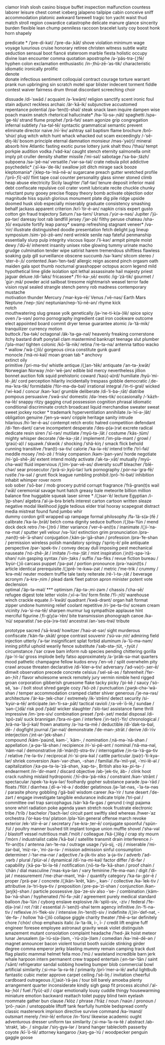 clamor
Irish
slosh 
casino
bisque
buffet
inspection
malfunction
countess
laborer
leisure
chest
comet
iceberg
jalapeno
tailpipe
cabin
conceive
sniff
accommodation
platonic
awkward
farewell
tragic
ton
yacht
waist
thud
match
stroll
region
cowardice
catastrophe
delicate
manure
glance
sincerity
burden
flexible
lean
chump
penniless
raccoon
bracelet
lusty
coy
boost
honk
horn
shapely

predicate *   /ˈpre-di-kət/  /ˈpre-də-ˌkāt/
shove
violation
minimum
wage
voyage
luxurious
cruise
honorary
retiree
christen
witness
subtle
waltz
seduction
sensual
boot
fiancé
stateroom
marble
fiesta
holistic
occupy
divine
loan
encounter
comma
quotation
apostrophe  /ə-ˈpäs-trə-(ˌ)fē/
hyphen
colon
exclamation
enthusiastic    /in-ˌthü-zē-ˈas-tik/
characteristic
idiomatic
ironically
prolific    
denote  
donate
infectious
sentiment
colloquial
contract
courage
torture
warrant
prank
nun
upbringing
sin
scratch
motel
spar
blister
indecent
torment
fiddle
contest
waiver
fairness
drum
throat
discordant
screeching
choir

dissuade    /di-ˈswād /
acquaint    /ə-ˈkwānt/
religion
sanctify
scent
ironic
foul
stain
adjunct
reckless
archaic /är-ˈkā-ik/
subjunctive
accustomed
repentance
potential   /pə-ˈten(t)-shəl/
steak
snack
lawn
inquire
dampen
wise
poach
maxim
snatch
rhetorical
hallucinate*  /hə-ˈlü-sə-ˌnāt/
spaghetti   /spə-ˈge-tē/
strand
flume
prophet     /ˈprä-fət/
seam
agonize
grip
congregation
infernal
subtlety    /ˈsə-təl-tē/
syntactic  grammatical
semantic
prevent
eliminate
director
naive   /nī-ˈēv/
ashtray
sail
baptism
flame
brochure    /brō-ˈshu̇r/
plug
witch   witch hunt
whack   whacked out
scam
exceedingly     /-ˈsē-diŋ-lē/
bosom
principle
eternal
damnation
monsieur    /məs-ˈyə(r)/
mineral
absorb
hire
Atlantic
fasting
exotic
purse
lottery
junk
shalt
thou    /ˈthau̇/
tempt
porkpie
audition
vodka   /ˈväd-kə/
caught
stench
eternity
salmonella
omit
imply
pit
cruller
density
shatter
missile     /ˈmi-səl/
sabotage    /ˈsa-bə-ˌtäzh/
subpoena    /sə-ˈpē-nə/
versatile   /ˈvər-sə-təl/
crate
nebula 
pilot
addictive
psychedelic* /ˌsī-kə-ˈde-lik/
swallow
jolt
ditch
mirage
sack
booze
kleptomania* /ˌklep-tə-ˈmā-nē-ə/
sugarcane
preach
gutter
wretched
profile     /ˈprō-ˌfī(-ə)l/
flint
tape
coal
counter
personality
glass
sinner
stoned
climb
heap
abuse
electricity
Sicily
laughter    /ˈlaf-tər/
tenure
deposit
inferior
maid
debt
confiscate
repulsive
coil
crater
vomit
lubricate
recite
chuckle
chunky
reluctant
puny
gooey
precise
floppy
theory
bomb
activate
objection
odor
magnitude
hiss
squish
glorious
monument
plate
dig
pile
ridge
upside
doomed
husk
slob
especially
miserably
graduate
consistency
smashing
behalf
jackass
apparent
criterion   /krī-ˈtir-ē-ən/
napkin
crisis
expert
gusto
cotton
gin
fraud
trajectory
Saturn      /ˈsa-tərn/
Uranus      /ˈyu̇r-ə-nəs/
Jupiter     /ˈjü-pə-tər/
daresay
loot  rab
landfill
jersey  /ˈjər-zē/
filthy
peruse
chateau /sha-ˌtō/
exquisite
fortify
leap
pansy*
swamp
refreshing
stagnant
veneer*  /və-ˈnir/
illustrate
distinguished
doodle
presentation
fetch
delight
jug
lineup
symposium   /sim-ˈpō-zē-əm/
nerd
wrinkle
senile
nap
fateful
penmanship
essentially
slurp
pulp
integrity
viscous
liquor  /ˈli-kər/
armpit
pimple
moist
dewy    /ˈdü-ē/
inherent
insanity
unisex
robe
glowing
tummy
urinate
macho
grudge
culmination
tender
wipe
satirist
harem
tremendous
shiftless
flawless
soaking
gulp
gill
surveillance
obscene
succumb     /sə-ˈkəm/
sitcom
stereo  /ˈster-ē-ˌō/
contented   /kən-ˈten-təd/
allergic
reign
ascend
pinch
orgasm
oath
maiden
gala
spot
thumb
nocturnal
grasshopper
octopus
acorn
legend
mild
hypothetical
lime
glide
isolation
spit
lethal
assassinate
hail
majesty
priest
jaguar
deluxe  /di-ˈləks/
fricassee*   /ˈfri-kə-ˌsē/
exotic      /ig-ˈzä-tik/
gourmet     /ˈgu̇r-ˌmā/
powder
acid
sailboat
tiresome
nightmarish
weasel
terror
fade
vision
royal
sealed
strangle
stench
penny
rob
madness
contemporary
mustache    
motivation
thunder
Mercury     /ˈmər-kyə-rē/
Venus       /ˈvē-nəs/  Earth
Mars
Neptune     /ˈnep-ˌtün/     neptunian/nep-ˈtü-nē-ən/
rhyme
kick    
notch       
mouthwatering
slug
grease
yolk
genetically     /jə-ˈne-ti-k(ə-)lē/
spice   spicy
oven    /ˈə-vən/
porno   pornography
ingredient
cast iron
cookware
outcome
elect
appointed
board
commit
dryer
tense
guarantee
atomic     /ə-ˈtä-mik/ 
tranquilizer
currency
motion  
buttock     /ˈbə-tək/
octagonal   /äk-ˈta-gə-nəl/
heavenly
freaking
cornerstone
itchy
bastard
draft
ponytail
clam
mastermind
bankrupt
teenage
slut
plumber     /ˈplə-mər/
tighten
colonic     /kō-ˈlä-nik/
retina      /ˈre-tə-nə/           antenna
tattoo
wacko *
wallow      /ˈwä-(ˌ)lō/
gorgeous
circa
constitute
gunk
guard  
monocle     /ˈmä-ni-kəl/
moan  groan
tab *
anchovy   
extinct 
oily    
primitive       /ˈpri-mə-tiv/
whistle
antique   /(ˌ)an-ˈtēk/  antiquate   /ˈan-tə-ˌkwāt/
Norwegian   Norway      /nȯr-ˈwē-jən/
edible
bid
mercy
nevertheless
jillion
bonnet
auction
folk
squid
prehistoric
coward      /ˈkau̇(-ə)rd/
humiliate   /hyü-ˈmi-lē-ˌāt/
cord
perception
hilarity
incidentally
trespass
gobble
democratic  /ˌde-mə-ˈkra-tik/
formidable /ˈfȯr-mə-də-bəl/
irrational 
integral    /ˈin-ti-grəl/
wicked  /ˈwi-kəd /
concur      /kən-ˈkər/
grumble 
deliberate  /di-ˈli-bə-ˌrāt/
diatribe 
pompous
persuasive  /ˈswā-siv/
domestic    /də-ˈmes-tik/
occasionally    /-ˈkāzh-nə-lē/
snappy
ritzy
gagging
crud
possession
cognition
phrasal
idiomatic
conditional
discriminate 
crotch
broadcast
liquid
merchandise
sweater sweat sweet
jockey
rocker *
trademark
hyperventilation
annihilate  /ə-ˈnī-ə-ˌlāt/
obligation
genuine     /ˈjen-yə-wən/
cripple
heritage
sanity
intrude  
hilarious   /hi-ˈler-ē-əs/
contempt
retch
erotic
hatred
competition
defendant   /di-ˈfen-dənt/
carve
incompetent
desperate   /ˈdes-p(ə-)rət
excrete
radical
dedicate
resin
siren   /ˈsī-rən/
mutilate    /ˈmyü-tə-ˌlāt /
costume     /ˈkäs-ˌtüm/
mighty 
whisper 
decorate    /ˈde-kə-ˌrāt /
implement     /ˈim-plə-mənt /
growl   /ˈgrau̇(-ə)l /
squawk  /ˈskwȯk /
shocking    /ˈshä-kiŋ /
smack
flick
behold 
cunning
transitive  /ˈtran(t)-sə-tiv/
calorie  /ˈka-lə-rē/
intend
trifle  /ˈtrī-fəl/
meddle
mosey   /ˈmō-zē /
frisky
companion   /kəm-ˈpan-yən/
horde
negotiate   /ni-ˈgō-shē-ˌāt/
extent intend
moldy
activate    /ˈak-tə-ˌvāt/
mutually    /ˈmyü-chə-wəl/
fluid
impervious  /(ˌ)im-ˈpər-vē-əs/
diversity
scuff 
bleacher    /ˈblē-chər/
sear 
prosecutor  /ˈprä-si-ˌkyü-tər/
lurk 
pornography /ˌpȯr-nə-ˈgra-fē/
rustle  /ˈrə-səl /
grunt
flock
league
rumbling
prohibit    /prō-ˈhi-bət/
inhibition
inhabit
whimper
rover
norm  
sob
sober   /ˈsō-bər /
mob
grocery
putrid
corrupt
fragrance   /ˈfrā-grən(t)s
wail    /ˈwāl/
ceremonial
savage
hunt 
hatch
greasy
bale 
meteorite
billion
million
balance
fine
huggable
squeak
laser
sirree * /(ˌ)sər-ˈē/
lecture
Egyptian    /i-ˈjip-shən/
algebra     /ˈal-jə-brə
briefs 
interest
carton cartoon
written
sleaze
negative
modal
likelihood
jiggle
tedious
elder
trial
hooray
scapegoat
distract
media
mistreat
found
fund
jumbo
whir    
dummy
cordon
grill
wrapped up
rampage
formal
philosophy  /fə-ˈlä-s(ə-)fē /
calibrate   /ˈka-lə-ˌbrāt/
belch
coma
dignity
seduce
buffoon  /(ˌ)bə-ˈfün /
mend
dock
deck
retro   /ˈre-(ˌ)trō /
litter
variance    /ˈver-ē-ən(t)s /
inanimate   /(ˌ)i-ˈna-nə-mət /
sputter
yell
velour  /və-ˈlu̇r/
extinction
grim
pronunciation   /prə-ˌnən(t)-sē-ˈā-shən/ 
conjugation     /ˌkän-jə-ˈgā-shən /
profession  /prə-ˈfe-shən /
permission
wireless
polish
mandatory
springy /ˈspriŋ-ē/
pile
antiquate
perspective     /pər-ˈspek-tiv /
convey 
decay
dull
imposing
pest
mechanical
nauseate    /ˈnȯ-zhē-ˌāt /
imitate /ˈi-mə-ˌtāt /
mint 
inspiration     /ˌin(t)-spə-ˈrā-shən/
ruin
gasping
syntax      /ˈsin-ˌtaks /
suffix      /ˈsə-fiks /
revue
fiction
bureau  /ˈbyu̇r-(ˌ)ō
carcass
puppet  /ˈpə-pət /
portion
pronounce   /prə-ˈnau̇n(t)s /
article
identical 
prerequisite    /(ˌ)prē-ˈre-kwə-zət /
metric  /ˈme-trik /
crummy  /ˈkrə-mē/
neuter
modern
truffle
tale
tasty
reiterate   /rē-ˈi-tə-ˌrāt /
beverage
acronym     /ˈa-krə-ˌnim /
plead
dank
fleet
patron
apron
minister
potent
vote
declension  
optimal      /ˈäp-tə-məl/ ***
optimism    /ˈäp-tə-ˌmi-zəm /
chassis     /ˈcha-sē/
refugee 
digest 
tote 
letter
violin  /ˌvī-ə-ˈlin/
form
finite      /ˈfī-ˌnīt/
warehouse   
winch 
crackle
equate  /i-ˈkwāt/
quadrant    /ˈkwä-drənt/
organ
halt 
format  
zipper 
undone
humming 
relief 
coolant 
repetitive  /ri-ˈpe-tə-tiv/
scream  cream
vicinity    /və-ˈsi-nə-tē/
sharpen
murmur 
lug 
sympathize 
applause
hint
merciful 
figurine    /ˌfi-g(y)ə-ˈrēn/
bite
transmission
phonograph
canoe   /kə-ˈnü/
separatist  /ˈse-p(ə-)rə-tist/
ancestral   /an-ˈses-trəl/
tribute

prototype
sacred    /ˈsā-krəd/
howitzer    /ˈhau̇-ət-sər/
sight
murderous
confiscate  /ˈkän-fə-ˌskāt/
grope
contrast
souvenir    /ˈsü-və-ˌnir/
admiring
field
injection
utterly     /ˈə-tər 
insignificant
splat
forbid
aluminum    /ə-ˈlü-mə-nəm/
inning
pitiful
uphold
wearily
fence
substitute  /ˈsəb-stə-ˌtüt, -ˌtyüt /
circumstance    /ˈsər
crave
bam
inform
rub
species
pending
chittering
gorilla /gə-ˈri-lə/
gross
implode
belly
fatso
approximately   /ə-ˈpräk-sə-mət 
quarters
mood
pathetic
champagne
fellow
kudos
envy    /ˈen-vē /
split
overwhelm
pity
crawl
arouse
threaten
declarative     /di-ˈkler-ə-tiv/
adversary   /ˈad-və(r)-ˌser-ē/
dimwit
observation
precede
concrete
celsius /ˈsel-sē-əs /
fahrenheit  /ˈfer-ən-ˌhīt /
flavor
wholesome
wreck
remotely
jury
vermin
nimble
herd
rigged
groan
corporation
gibberish
gruesome
flake
tacky
picky   /ˈpi-kē /
saucy   /ˈsȯ-sē, ˈsa- /
bolt
stout
shred
gargle
cozy    /ˈkō-zē /
punctuation /ˌpəŋk-chə-ˈwā-shən /
temper
accommodation
cramped
clatter
shiver
generous    /ˈje-nə-rəs/
architecture    /ˈär-kə-ˌtek-chər /
extremely   /ik-ˈstrēm/
detect
security    /si-ˈkyu̇r-ə-tē/
anticipate  /an-ˈti-sə-ˌpāt/
tactical
ravioli  /ˌra-vē-ˈō-lē,/
sundae  /ˈsən-(ˌ)dā/
risk
pod /ˈpäd/
wicker
slaughter   /ˈslȯ-tər/
assistance
fame
thrill
impressive  /im-ˈpre-siv/
combination
preset  /ˈprē-ˌset/
medal
disposal    /di-ˈspō-zəl/
suck
brannigan   /ˈbra-ni-gən /
interfere   /ˌin-tə(r)-ˈfir/
chronological   /ˌkrä-nə-ˈlä-ji-kəl/
frown
anatomy /ə-ˈna-tə-mē /
deductible  /di-ˈdək-tə-bəl, dē- /
dogfight
journal /ˈjər-nəl/
demonstrate /ˈde-mən-ˌstrāt /
derive  /di-ˈrīv
interjection  /ˌint-ər-ˈjek-shən /  
compound    /käm-ˈpau̇nd, kəm-ˈ, ˈkäm-ˌ /
nomination  /ˌnä-mə-ˈnā-shən /
appellation /ˌa-pə-ˈlā-shən /
recipience  /ri-ˈsi-pē-ənt /
nominal     /ˈnä-mə-nəl, ˈnäm-nəl /
demonstrative   /di-ˈmän(t)-strə-tiv /
interrogative   /ˌin-tə-ˈrä-gə-tiv /
relative    /ˈre-lə-tiv /
reciprocal  /ri-ˈsi-prə-kəl /
cattle
particular  /pə(r)-ˈti-kyə-lər/
shriek
conversion  /kən-ˈvər-zhən, -shən /
familial    /fə-ˈmil-yəl, -ˈmi-lē-əl /
capitalization /ˌka-pə-tə-lə-ˈzā-shən, ˌkap-tə-, British also kə-ˌpi-tə- /
endearment  /in-ˈdir-mənt /
discard
objective       /əb-ˈjek-tiv, äb- /
clink
hoot
crack
rushing
mislaid
hydroponic  /ˌhī-drə-ˈpä-niks /
constraint  /kən-ˈstrānt /
spectacular /spek-ˈta-kyə-lər/
foolhardy
gopher
substance
parade  /pə-ˈrād /
floats  /ˈflōt /
diarrhea    /ˌdī-ə-ˈrē-ə /
dodder
gelatinous  /jə-ˈlat-nəs, -ˈla-tə-nəs /
parasite
phony
gobbling    /ˈgä-bəl/
wisdom
career  /kə-ˈrir /
tune
desert  /ˈde-zərt /
engage
investigate
tangible
endurance
indicate
triple  /ˈtri-pəl /
committee
owl
trap
sarcophagus /sär-ˈkä-fə-gəs /
gerund (-ing)
pajama
snore
whirl
radiation
poke
agenda
yawn
stretch
nook
frustrate
electronic
tribe   /ˈtrīb /
bachelor    /ˈbach-lər/
circuit
pant
swiftly
sled
whereas /hwer-ˈaz
orchestra   /ˈȯr-kəs-trə/
platoon /plə-ˈtün
general
offense
march
revoke
exterior    /ek-ˈstir-ē-ər /
secretary   /ˈse-krə-ˌter-ē/
conjugate
spoonful    /ˈspün-ˌfu̇l /
poultry
manner
bushed
tilt
implant
tongue
union
muffle
shovel  /ˈshə-vəl /
blastoff
vessel
nutritious
malt    /ˈmȯlt /
colleague   /ˈkä-(ˌ)lēg /
crap
sty
mourn   /ˈmȯrn /
industrialist
cable   /ˈkā-bəl /
satellite
transmit
drain
interference    /-ˈfir-ən(t)s /
antenna /an-ˈte-nə /
outrage
usage  /ˈyü-sij, -zij /
miserable   /ˈmi-zər-bəl, ˈmiz-rə-, ˈmi-zə-rə- /
mission
admission
sinful
consumption
determiner  /-ˈtər-mə-nər /
adjective   /ˈa-jik-tiv also ˈa-jə-tiv /
adverb      /ˈad-ˌvərb /
plural      /ˈplu̇r-əl /
dynamical    /dī-ˈna-mi-kəl/
factor 
differ      /ˈdi-fər /
capability      /ˌkā-pə-ˈbi-lə-tē /
notification    /ˌnō-tə-fə-ˈkā-shən /
proof
chain   /ˈchān /
dial
masculine /ˈmas-kyə-lən /
vary
feminine /ˈfe-mə-nən /
digit   /ˈdi-jət /
measurement /ˈme-zhər-mənt, ˈmā- /
quantify
category    /ˈka-tə-ˌgȯr-ē /
proper      /ˈprä-pər /
concrete    /(ˌ)kän-ˈkrēt, ˈkän-ˌ, kən-ˈ /
collective  /kə-ˈlek-tiv /
attributive /ə-ˈtri-byə-tiv /
preposition /ˌpre-pə-ˈzi-shən /
conjunction /kən-ˈjəŋ(k)-shən /
particle
possessive  /pə-ˈze-siv also -ˈse- /
combination /ˌkäm-bə-ˈnā-shən /
hyphenated  /ˈhī-fə-ˌnāt /
agreement
purely
medical
standard
balloon /bə-ˈlün /
cyborg
enslave
explosive   /ik-ˈsplō-siv, -ziv /
federal /ˈfe-d(ə-)rəl /
rot /ˈrät /
essential   /i-ˈsen(t)-shəl 
term
agency
infinitive  /in-ˈfi-nə-tiv /
reflexive   /ri-ˈflek-siv /
intensive   /in-ˈten(t)-siv /
indefinite  /(ˌ)in-ˈdef-nət, -ˈde-fə- /
hollow  ˈhä-(ˌ)lō
collapse
giggle
charity
theater /ˈthē-ə-tər
definitely
chore   /ˈchȯr/ 
chop
emphasis
italic  /ə-ˈta-lik, i-, ī- /
credit
lift
engine
fuff
engineer
foresee
employee
astronaut
gravity
weak
violet
distinguish
amazement
mutant
consolation
complaint
headache    /ˈhed-ˌāk 
hoist
meteor
lunar
Jerusalem   /jə-ˈrü-s(ə-)ləm, -ˈrü-z(ə-)ləm /
comedian    /kə-ˈmē-dē-ən /
magnet
announcer
bacon
violent
tourist
booth
suicide
stinking
girder
degree
comma
emperor
jerky
blasting
mummy
remain
camping
track
dust
flag
plastic
mammal
helmet
fella
moo /ˈmü /
wasteland
incredible
barn
jerk
whale
harpoon
intern
permanent
crew
trapped
entertain   /ˌen-tər-ˈtān /
saint   /ˈsānt/
refrigerator
sandal
sobbing
howling
bumper
blob
commercial
bowl
artificial
similarity  /ˌsi-mə-ˈla-rə-tē /
primarily   /prī-ˈmer-ə-lē/
awful
lightbulb
fantastic
cubic
meter
approve
carpet
ceiling /ˈsē-liŋ /
invitation
cheerful
cardboard
outrageous  /(ˌ)au̇t-ˈrā-jəs /
tour
bill
barely
amoeba
plenty
arrangement
quarter
inconsiderate
kindly
sigh
gasp
fit
process
alcohol /ˈal-kə-ˌhȯl /
fuel    /ˈfyü(-ə)l /
cigar
emotionally
lousy
cuddle
thingy
housewarming
miniature
emotion
backward
reattach
toilet
puppy
blind
twin
eyelash
roommate
gather
bun
clause      /ˈklȯz /
phrase      /ˈfrāz /
noun        /ˈnau̇n /
pronoun     /ˈprō-ˌnau̇n /
unstoppable
liftoff
tank
fearfully
humble
bedspread
comfy
classic
masterwork
imprison
directive
survive
command /kə-ˈmand/
outsmart
merely  /ˈmir-lē/
enforce /in-ˈfȯrs/
likewise
academic
ought
adventurous
dresser
uniform
tax
similarity  /ˌsi-mə-ˈla-rə-tē /
abstract    /ab-ˈstrakt, ˈab-ˌ /
singular    /ˈsiŋ-gyə-lər /
brand
hanger
tablecloth
passerby
coyote  /kī-ˈō-tē/
attorney
kangaroo    /ˌkaŋ-gə-ˈrü /
woodpecker
penguin
gaggle
goose
